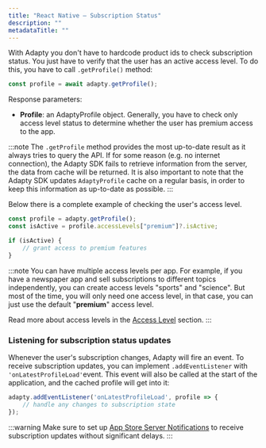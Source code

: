 ```yaml
---
title: "React Native — Subscription Status"
description: ""
metadataTitle: ""
---
```


With Adapty you don't have to hardcode product ids to check subscription status. You just have to verify that the user has an active access level. To do this, you have to call `.getProfile()` method:

```typescript
const profile = await adapty.getProfile();
```

Response parameters:

- **Profile**: an AdaptyProfile object. Generally, you have to check only access level status to determine whether the user has premium access to the app.

:::note
The `.getProfile` method provides the most up-to-date result as it always tries to query the API. If for some reason (e.g. no internet connection), the Adapty SDK fails to retrieve information from the server, the data from cache will be returned. It is also important to note that the Adapty SDK updates `AdaptyProfile` cache on a regular basis, in order to keep this information as up-to-date as possible.
:::

Below there is a complete example of checking the user's access level.

```typescript
const profile = adapty.getProfile();
const isActive = profile.accessLevels["premium"]?.isActive;

if (isActive) {
	// grant access to premium features
}
```

:::note
You can have multiple access levels per app. For example, if you have a newspaper app and sell subscriptions to different topics independently, you can create access levels "sports" and "science". But most of the time, you will only need one access level, in that case, you can just use the default "**premium**" access level.

Read more about access levels in the [Access Level](access-level) section.
:::

### Listening for subscription status updates

Whenever the user's subscription changes, Adapty will fire an event. To receive subscription updates, you can  implement `.addEventListener` with `'onLatestProfileLoad'`event. This event will also be called at the start of the application, and the cached profile will get into it:

```typescript
adapty.addEventListener('onLatestProfileLoad', profile => {
	// handle any changes to subscription state
});
```

:::warning
Make sure to set up [App Store Server Notifications](app-store-server-notifications) to receive subscription updates without significant delays.
:::